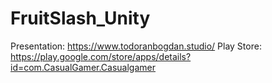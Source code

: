 # FruitSlash_Unity
Presentation: https://www.todoranbogdan.studio/
Play Store: https://play.google.com/store/apps/details?id=com.CasualGamer.Casualgamer
